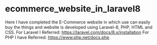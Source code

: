 # ecommerce_website_in_laravel8
Here I have completed the E-Commerce website in which use can easily buy the things and website is developed using Laravel-8, PHP, HTML and CSS.
For Laravel I Referred:
https://laravel.com/docs/8.x/installation 
For PHP I have Referred: 
https://www.php.net/docs.php
